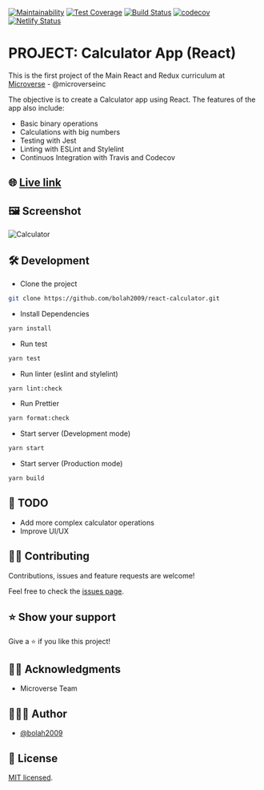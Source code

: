 [![Maintainability](https://api.codeclimate.com/v1/badges/8a13f445a2ea2c0e220c/maintainability)](https://codeclimate.com/github/bolah2009/react-calculator/maintainability)
[![Test Coverage](https://api.codeclimate.com/v1/badges/8a13f445a2ea2c0e220c/test_coverage)](https://codeclimate.com/github/bolah2009/react-calculator/test_coverage)
[![Build Status](https://travis-ci.org/bolah2009/react-calculator.svg?branch=development)](https://travis-ci.org/bolah2009/react-calculator)
[![codecov](https://codecov.io/gh/bolah2009/react-calculator/branch/development/graph/badge.svg)](https://codecov.io/gh/bolah2009/react-calculator)
[![Netlify Status](https://api.netlify.com/api/v1/badges/0e141257-1cc9-4c9b-a342-ac5f2fd97595/deploy-status)](https://app.netlify.com/sites/bolah-react-calculator/deploys)

# PROJECT: Calculator App (React)

This is the first project of the Main React and Redux curriculum at [Microverse](https://www.microverse.org/) - @microverseinc

The objective is to create a Calculator app using React. The features of the app also include:

- Basic binary operations
- Calculations with big numbers
- Testing with Jest
- Linting with ESLint and Stylelint
- Continuos Integration with Travis and Codecov

## 🌐 [Live link](https://bolah-react-calculator.herokuapp.com/)

## 🖼️ Screenshot

![Calculator](https://user-images.githubusercontent.com/36057474/68989850-74e62d00-084c-11ea-8a7d-63e40f3ba5fd.png)

## 🛠️ Development

- Clone the project

```bash
git clone https://github.com/bolah2009/react-calculator.git

```

- Install Dependencies

```bash
yarn install
```

- Run test

```bash
yarn test
```

- Run linter (eslint and stylelint)

```bash
yarn lint:check
```

- Run Prettier

```bash
yarn format:check
```

- Start server (Development mode)

```bash
yarn start
```

- Start server (Production mode)

```bash
yarn build
```

## 🧾 TODO

- Add more complex calculator operations
- Improve UI/UX

## 🤝🏾 Contributing

Contributions, issues and feature requests are welcome!

Feel free to check the [issues page](../../issues).

## ⭐️ Show your support

Give a ⭐️ if you like this project!

## 🙏🏾 Acknowledgments

- Microverse Team

## 👨🏽‍💻 Author

- [@bolah2009](https://github.com/bolah2009/)

## 📝 License

[MIT licensed](./LICENSE).
